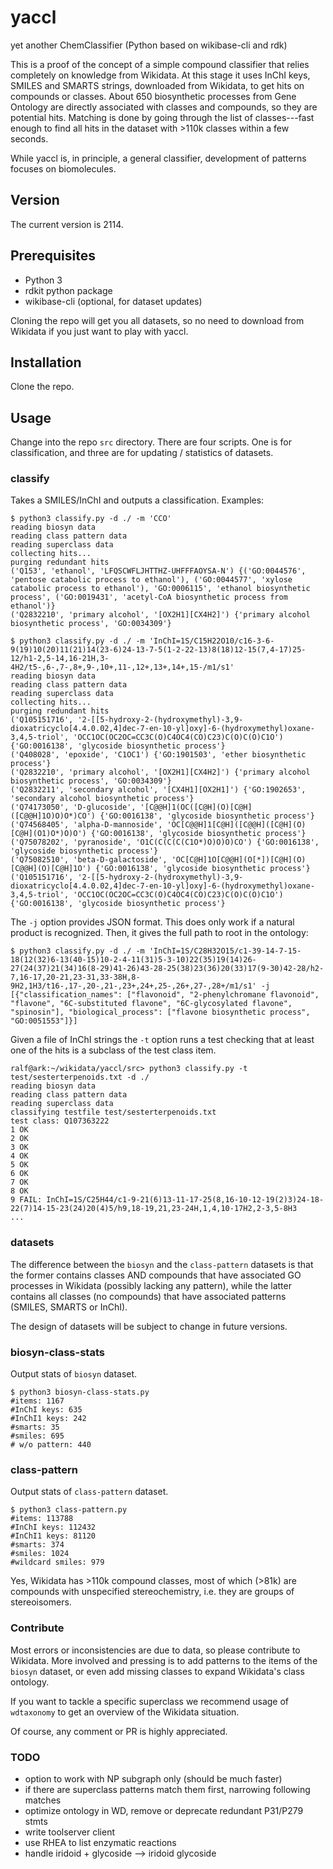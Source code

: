 # yaccl
yet another ChemClassifier (Python based on wikibase-cli and rdk)

This is a proof of the concept of a simple compound classifier that relies completely on knowledge from Wikidata. At this stage it uses InChI keys, SMILES and SMARTS strings, downloaded from Wikidata, to get hits on compounds or classes. About 650 biosynthetic processes from Gene Ontology are directly associated with classes and compounds, so they are potential hits. Matching is done by going through the list of classes---fast enough to find all hits in the dataset with >110k classes within a few seconds.

While yaccl is, in principle, a general classifier, development of patterns focuses on biomolecules.

## Version

The current version is 2114.

## Prerequisites

* Python 3
* rdkit python package
* wikibase-cli (optional, for dataset updates)

Cloning the repo will get you all datasets, so no need to download from Wikidata if you just want to play with yaccl.

## Installation

Clone the repo.

## Usage

Change into the repo `src` directory. There are four scripts. One is for classification, and three are for updating / statistics of datasets.

### classify

Takes a SMILES/InChI and outputs a classification. Examples:

```
$ python3 classify.py -d ./ -m 'CCO'
reading biosyn data
reading class pattern data
reading superclass data
collecting hits...
purging redundant hits
('Q153', 'ethanol', 'LFQSCWFLJHTTHZ-UHFFFAOYSA-N') {('GO:0044576', 'pentose catabolic process to ethanol'), ('GO:0044577', 'xylose catabolic process to ethanol'), 'GO:0006115', 'ethanol biosynthetic process', ('GO:0019431', 'acetyl-CoA biosynthetic process from ethanol')}
('Q2832210', 'primary alcohol', '[OX2H1][CX4H2]') {'primary alcohol biosynthetic process', 'GO:0034309'}
```
```
$ python3 classify.py -d ./ -m 'InChI=1S/C15H22O10/c16-3-6-9(19)10(20)11(21)14(23-6)24-13-7-5(1-2-22-13)8(18)12-15(7,4-17)25-12/h1-2,5-14,16-21H,3-4H2/t5-,6-,7-,8+,9-,10+,11-,12+,13+,14+,15-/m1/s1'
reading biosyn data
reading class pattern data
reading superclass data
collecting hits...
purging redundant hits
('Q105151716', '2-[[5-hydroxy-2-(hydroxymethyl)-3,9-dioxatricyclo[4.4.0.02,4]dec-7-en-10-yl]oxy]-6-(hydroxymethyl)oxane-3,4,5-triol', 'OCC1OC(OC2OC=CC3C(O)C4OC4(CO)C23)C(O)C(O)C1O') {'GO:0016138', 'glycoside biosynthetic process'}
('Q408028', 'epoxide', 'C1OC1') {'GO:1901503', 'ether biosynthetic process'}
('Q2832210', 'primary alcohol', '[OX2H1][CX4H2]') {'primary alcohol biosynthetic process', 'GO:0034309'}
('Q2832211', 'secondary alcohol', '[CX4H1][OX2H1]') {'GO:1902653', 'secondary alcohol biosynthetic process'}
('Q74173050', 'D-glucoside', '[C@@H]1(OC([C@H](O)[C@H]([C@@H]1O)O)O*)CO') {'GO:0016138', 'glycoside biosynthetic process'}
('Q74568405', 'alpha-D-mannoside', 'OC[C@@H]1[C@H]([C@@H]([C@H](O)[C@H](O1)O*)O)O') {'GO:0016138', 'glycoside biosynthetic process'}
('Q75078202', 'pyranoside', 'O1C(C(C(C(C1O*)O)O)O)CO') {'GO:0016138', 'glycoside biosynthetic process'}
('Q75082510', 'beta-D-galactoside', 'OC[C@H]1O[C@@H](O[*])[C@H](O)[C@@H](O)[C@H]1O') {'GO:0016138', 'glycoside biosynthetic process'}
('Q105151716', '2-[[5-hydroxy-2-(hydroxymethyl)-3,9-dioxatricyclo[4.4.0.02,4]dec-7-en-10-yl]oxy]-6-(hydroxymethyl)oxane-3,4,5-triol', 'OCC1OC(OC2OC=CC3C(O)C4OC4(CO)C23)C(O)C(O)C1O') {'GO:0016138', 'glycoside biosynthetic process'}
```

The `-j` option provides JSON format. This does only work if a natural product is recognized. Then, it gives the full path to root in the ontology:
```
$ python3 classify.py -d ./ -m 'InChI=1S/C28H32O15/c1-39-14-7-15-18(12(32)6-13(40-15)10-2-4-11(31)5-3-10)22(35)19(14)26-27(24(37)21(34)16(8-29)41-26)43-28-25(38)23(36)20(33)17(9-30)42-28/h2-7,16-17,20-21,23-31,33-38H,8-9H2,1H3/t16-,17-,20-,21-,23+,24+,25-,26+,27-,28+/m1/s1' -j 
[{"classification_names": ["flavonoid", "2-phenylchromane flavonoid", "flavone", "6C-substituted flavone", "6C-glycosylated flavone", "spinosin"], "biological_process": ["flavone biosynthetic process", "GO:0051553"]}]
```
 
Given a file of InChI strings the `-t` option runs a test checking that at least one of the hits is a subclass of the test class item.
```
ralf@ark:~/wikidata/yaccl/src> python3 classify.py -t test/sesterterpenoids.txt -d ./ 
reading biosyn data
reading class pattern data
reading superclass data
classifying testfile test/sesterterpenoids.txt
test class: Q107363222
1 OK
2 OK
3 OK
4 OK
5 OK
6 OK
7 OK
8 OK
9 FAIL: InChI=1S/C25H44/c1-9-21(6)13-11-17-25(8,16-10-12-19(2)3)24-18-22(7)14-15-23(24)20(4)5/h9,18-19,21,23-24H,1,4,10-17H2,2-3,5-8H3
...
```

### datasets
The difference between the `biosyn` and the `class-pattern` datasets is that the former contains classes AND compounds that have associated GO processes in Wikidata (possibly lacking any pattern), while the latter contains all classes (no compounds) that have associated patterns (SMILES, SMARTS or InChI).

The design of datasets will be subject to change in future versions.

### biosyn-class-stats
Output stats of `biosyn` dataset.

```
$ python3 biosyn-class-stats.py 
#items: 1167
#InChI keys: 635
#InChI1 keys: 242
#smarts: 35
#smiles: 695
# w/o pattern: 440
```

### class-pattern
Output stats of `class-pattern` dataset.

```
$ python3 class-pattern.py 
#items: 113788
#InChI keys: 112432
#InChI1 keys: 81120
#smarts: 374
#smiles: 1024
#wildcard smiles: 979
```
Yes, Wikidata has >110k compound classes, most of which (>81k) are compounds with unspecified stereochemistry, i.e. they are groups of stereoisomers.

### Contribute
Most errors or inconsistencies are due to data, so please contribute to Wikidata. More involved and pressing is to add patterns to the items of the `biosyn` dataset, or even add missing classes to expand Wikidata's class ontology.

If you want to tackle a specific superclass we recommend usage of `wdtaxonomy` to get an overview of the Wikidata situation.

Of course, any comment or PR is highly appreciated.

### TODO
* option to work with NP subgraph only (should be much faster)
* if there are superclass patterns match them first, narrowing following matches
* optimize ontology in WD, remove or deprecate redundant P31/P279 stmts
* write toolserver client
* use RHEA to list enzymatic reactions
* handle iridoid + glycoside --> iridoid glycoside

